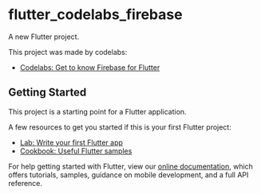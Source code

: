 # flutter_codelabs_firebase

A new Flutter project.

This project was made by codelabs:
- [Codelabs: Get to know Firebase for Flutter](https://firebase.google.com/codelabs/firebase-get-to-know-flutter#1)

## Getting Started

This project is a starting point for a Flutter application.

A few resources to get you started if this is your first Flutter project:

- [Lab: Write your first Flutter app](https://flutter.dev/docs/get-started/codelab)
- [Cookbook: Useful Flutter samples](https://flutter.dev/docs/cookbook)

For help getting started with Flutter, view our
[online documentation](https://flutter.dev/docs), which offers tutorials,
samples, guidance on mobile development, and a full API reference.
